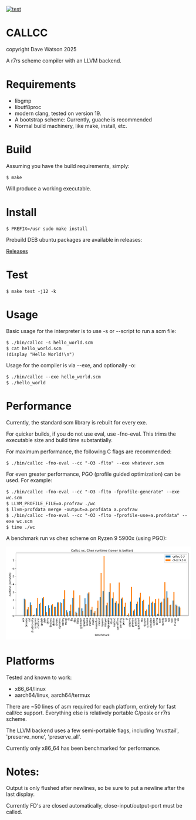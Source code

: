 [![test](https://github.com/djwatson/callcc/actions/workflows/test.yml/badge.svg?branch=main)](https://github.com/djwatson/callcc/actions/workflows/test.yml)

# CALLCC 

copyright Dave Watson 2025

A r7rs scheme compiler with an LLVM backend.

# Requirements

* libgmp
* libutf8proc
* modern clang, tested on version 19.
* A bootstrap scheme: Currently, guache is recommended
* Normal build machinery, like make, install, etc.

# Build

Assuming you have the build requirements, simply:

```
$ make 
```

Will produce a working executable.

# Install

```
$ PREFIX=/usr sudo make install
```

Prebuild DEB ubuntu packages are available in releases:

[Releases](https://github.com/djwatson/callcc/releases)

# Test

```
$ make test -j12 -k
```

# Usage

Basic usage for the interpreter is to use -s or --script to run a scm file:

```
$ ./bin/callcc -s hello_world.scm
$ cat hello_world.scm
(display "Hello World!\n")
```

Usage for the compiler is via --exe, and optionally -o:

```
$ ./bin/callcc --exe hello_world.scm
$ ./hello_world
```

# Performance

Currently, the standard scm library is rebuilt for every exe.

For quicker builds, if you do not use eval, use -fno-eval.
This trims the executable size and build time substantially.

For maximum performance, the following C flags are recommended:
```
$ ./bin/callcc -fno-eval --cc "-O3 -flto" --exe whatever.scm
```

For even greater performance, PGO (profile guided optimization) can be
used.  For example:

```
$ ./bin/callcc -fno-eval --cc "-O3 -flto -fprofile-generate" --exe wc.scm
$ LLVM_PROFILE_FILE=a.profraw ./wc
$ llvm-profdata merge -output=a.profdata a.profraw
$ ./bin/callcc -fno-eval --cc "-O3 -flto -fprofile-use=a.profdata" --exe wc.scm
$ time ./wc
```

A benchmark run vs chez scheme on Ryzen 9 5900x (using PGO):

![Benchmark results image](benchmark.png)

# Platforms

Tested and known to work:

* x86_64/linux
* aarch64/linux, aarch64/termux

There are ~50 lines of asm required for each platform, entirely for
fast call/cc support.  Everything else is relatively portable C/posix
or r7rs scheme.

The LLVM backend uses a few semi-portable flags, including 'musttail',
'preserve_none', 'preserve_all'.

Currently only x86_64 has been benchmarked for performance.

# Notes:

Output is only flushed after newlines, so be sure to put a newline
after the last display.

Currently FD's are closed automatically, close-input/output-port must
be called.


